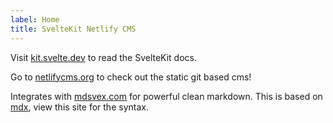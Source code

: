 ```yaml
---
label: Home
title: SvelteKit Netlify CMS
---
```



Visit [kit.svelte.dev](https://kit.svelte.dev) to read the SvelteKit docs.

Go to [netlifycms.org](https://www.netlifycms.org) to check out the static git based cms!

Integrates with [mdsvex.com](https://mdsvex.com) for powerful clean markdown. This is based on [mdx](https://mdxjs.com/docs/what-is-mdx/#mdx-syntax), view this site for the syntax.

